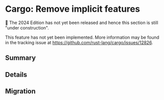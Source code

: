 # Cargo: Remove implicit features

🚧 The 2024 Edition has not yet been released and hence this section is still "under construction".

This feature has not yet been implemented.
More information may be found in the tracking issue at <https://github.com/rust-lang/cargo/issues/12826>.

## Summary

## Details

## Migration
